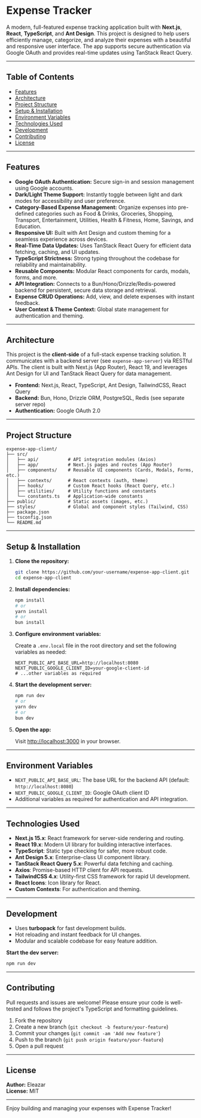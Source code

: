 # Expense Tracker

A modern, full-featured expense tracking application built with **Next.js**, **React**, **TypeScript**, and **Ant Design**. This project is designed to help users efficiently manage, categorize, and analyze their expenses with a beautiful and responsive user interface. The app supports secure authentication via Google OAuth and provides real-time updates using TanStack React Query.

---

## Table of Contents

- [Features](#features)
- [Architecture](#architecture)
- [Project Structure](#project-structure)
- [Setup & Installation](#setup--installation)
- [Environment Variables](#environment-variables)
- [Technologies Used](#technologies-used)
- [Development](#development)
- [Contributing](#contributing)
- [License](#license)

---

## Features

- **Google OAuth Authentication:** Secure sign-in and session management using Google accounts.
- **Dark/Light Theme Support:** Instantly toggle between light and dark modes for accessibility and user preference.
- **Category-Based Expense Management:** Organize expenses into pre-defined categories such as Food & Drinks, Groceries, Shopping, Transport, Entertainment, Utilities, Health & Fitness, Home, Savings, and Education.
- **Responsive UI:** Built with Ant Design and custom theming for a seamless experience across devices.
- **Real-Time Data Updates:** Uses TanStack React Query for efficient data fetching, caching, and UI updates.
- **TypeScript Strictness:** Strong typing throughout the codebase for reliability and maintainability.
- **Reusable Components:** Modular React components for cards, modals, forms, and more.
- **API Integration:** Connects to a Bun/Hono/Drizzle/Redis-powered backend for persistent, secure data storage and retrieval.
- **Expense CRUD Operations:** Add, view, and delete expenses with instant feedback.
- **User Context & Theme Context:** Global state management for authentication and theming.

---

## Architecture

This project is the **client-side** of a full-stack expense tracking solution. It communicates with a backend server (see `expense-app-server`) via RESTful APIs. The client is built with Next.js (App Router), React 19, and leverages Ant Design for UI and TanStack React Query for data management.

- **Frontend:** Next.js, React, TypeScript, Ant Design, TailwindCSS, React Query
- **Backend:** Bun, Hono, Drizzle ORM, PostgreSQL, Redis (see separate server repo)
- **Authentication:** Google OAuth 2.0

---

## Project Structure

```
expense-app-client/
├── src/
│   ├── api/           # API integration modules (Axios)
│   ├── app/           # Next.js pages and routes (App Router)
│   ├── components/    # Reusable UI components (Cards, Modals, Forms, etc.)
│   ├── contexts/      # React contexts (auth, theme)
│   ├── hooks/         # Custom React hooks (React Query, etc.)
│   ├── utilities/     # Utility functions and constants
│   └── constants.ts   # Application-wide constants
├── public/            # Static assets (images, etc.)
├── styles/            # Global and component styles (Tailwind, CSS)
├── package.json
├── tsconfig.json
└── README.md
```

---

## Setup & Installation

1. **Clone the repository:**

   ```bash
   git clone https://github.com/your-username/expense-app-client.git
   cd expense-app-client
   ```

2. **Install dependencies:**

   ```bash
   npm install
   # or
   yarn install
   # or
   bun install
   ```

3. **Configure environment variables:**

   Create a `.env.local` file in the root directory and set the following variables as needed:

   ```
   NEXT_PUBLIC_API_BASE_URL=http://localhost:8080
   NEXT_PUBLIC_GOOGLE_CLIENT_ID=your-google-client-id
   # ...other variables as required
   ```

4. **Start the development server:**

   ```bash
   npm run dev
   # or
   yarn dev
   # or
   bun dev
   ```

5. **Open the app:**

   Visit [http://localhost:3000](http://localhost:3000) in your browser.

---

## Environment Variables

- `NEXT_PUBLIC_API_BASE_URL`: The base URL for the backend API (default: `http://localhost:8080`)
- `NEXT_PUBLIC_GOOGLE_CLIENT_ID`: Google OAuth client ID
- Additional variables as required for authentication and API integration.

---

## Technologies Used

- **Next.js 15.x**: React framework for server-side rendering and routing.
- **React 19.x**: Modern UI library for building interactive interfaces.
- **TypeScript**: Static type checking for safer, more robust code.
- **Ant Design 5.x**: Enterprise-class UI component library.
- **TanStack React Query 5.x**: Powerful data fetching and caching.
- **Axios**: Promise-based HTTP client for API requests.
- **TailwindCSS 4.x**: Utility-first CSS framework for rapid UI development.
- **React Icons**: Icon library for React.
- **Custom Contexts**: For authentication and theming.

---

## Development

- Uses **turbopack** for fast development builds.
- Hot reloading and instant feedback for UI changes.
- Modular and scalable codebase for easy feature addition.

**Start the dev server:**

```bash
npm run dev
```

---

## Contributing

Pull requests and issues are welcome! Please ensure your code is well-tested and follows the project's TypeScript and formatting guidelines.

1. Fork the repository
2. Create a new branch (`git checkout -b feature/your-feature`)
3. Commit your changes (`git commit -am 'Add new feature'`)
4. Push to the branch (`git push origin feature/your-feature`)
5. Open a pull request

---

## License

**Author:** Eleazar  
**License:** MIT

---

Enjoy building and managing your expenses with Expense Tracker!

